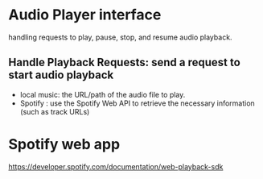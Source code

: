  
 
 # Audio Player interface
 handling requests to play, pause, stop, and resume audio playback.
##  Handle Playback Requests: send a request  to start audio playback
- local music:  the URL/path of the audio file to play. 
- Spotify : use the Spotify Web API to retrieve the necessary information (such as track URLs)
##  

# Spotify web app
https://developer.spotify.com/documentation/web-playback-sdk
